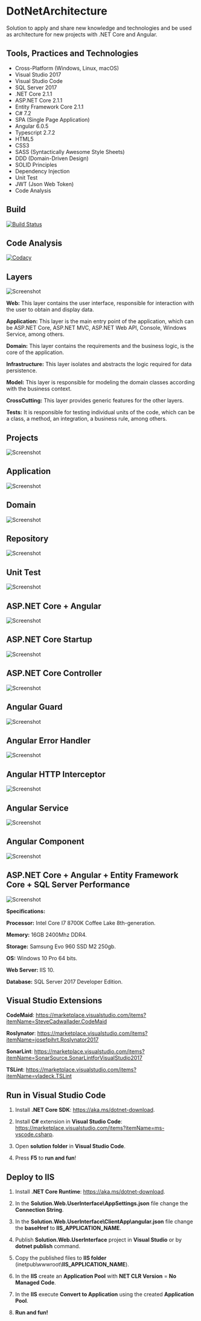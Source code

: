 # DotNetArchitecture

Solution to apply and share new knowledge and technologies and be used as architecture for new projects with .NET Core and Angular.

## Tools, Practices and Technologies

* Cross-Platform (Windows, Linux, macOS)
* Visual Studio 2017
* Visual Studio Code
* SQL Server 2017
* .NET Core 2.1.1
* ASP.NET Core 2.1.1
* Entity Framework Core 2.1.1
* C# 7.2
* SPA (Single Page Application)
* Angular 6.0.5
* Typescript 2.7.2
* HTML5
* CSS3
* SASS (Syntactically Awesome Style Sheets)
* DDD (Domain-Driven Design)
* SOLID Principles
* Dependency Injection
* Unit Test
* JWT (Json Web Token)
* Code Analysis

## Build

[![Build Status](https://ci.appveyor.com/api/projects/status/17lg6pt9kf55cr1y?svg=true)](https://ci.appveyor.com/project/rafaelfgx/dotnetarchitecture)

## Code Analysis

[![Codacy](https://api.codacy.com/project/badge/Grade/6eef5f26173c4b80824a2eeb0b4f9ab9)](https://www.codacy.com/app/rafaelfgx/DotNetArchitecture?utm_source=github.com&amp;utm_medium=referral&amp;utm_content=rafaelfgx/DotNetArchitecture&amp;utm_campaign=Badge_Grade)

## Layers

![Screenshot](Screenshots/0.png)

**Web:** This layer contains the user interface, responsible for interaction with the user to obtain and display data.

**Application:** This layer is the main entry point of the application, which can be ASP.NET Core, ASP.NET MVC, ASP.NET Web API, Console, Windows Service, among others.

**Domain:** This layer contains the requirements and the business logic, is the core of the application.

**Infrastructure:** This layer isolates and abstracts the logic required for data persistence.

**Model:** This layer is responsible for modeling the domain classes according with the business context.

**CrossCutting:** This layer provides generic features for the other layers.

**Tests:** It is responsible for testing individual units of the code, which can be a class, a method, an integration, a business rule, among others.

## Projects

![Screenshot](Screenshots/1.png)

## Application

![Screenshot](Screenshots/2.png)

## Domain

![Screenshot](Screenshots/3.png)

## Repository

![Screenshot](Screenshots/4.png)

## Unit Test

![Screenshot](Screenshots/5.png)

## ASP.NET Core + Angular

![Screenshot](Screenshots/6.png)

## ASP.NET Core Startup

![Screenshot](Screenshots/7.png)

## ASP.NET Core Controller

![Screenshot](Screenshots/8.png)

## Angular Guard

![Screenshot](Screenshots/9.png)

## Angular Error Handler

![Screenshot](Screenshots/10.png)

## Angular HTTP Interceptor

![Screenshot](Screenshots/11.png)

## Angular Service

![Screenshot](Screenshots/12.png)

## Angular Component

![Screenshot](Screenshots/13.png)

## ASP.NET Core + Angular + Entity Framework Core + SQL Server Performance

![Screenshot](Screenshots/14.png)

**Specifications:**

**Processor:** Intel Core I7 8700K Coffee Lake 8th-generation.

**Memory:** 16GB 2400Mhz DDR4.

**Storage:** Samsung Evo 960 SSD M2 250gb.

**OS:** Windows 10 Pro 64 bits.

**Web Server:** IIS 10.

**Database:** SQL Server 2017 Developer Edition.

## Visual Studio Extensions

**CodeMaid**: <https://marketplace.visualstudio.com/items?itemName=SteveCadwallader.CodeMaid>

**Roslynator**: <https://marketplace.visualstudio.com/items?itemName=josefpihrt.Roslynator2017>

**SonarLint**: <https://marketplace.visualstudio.com/items?itemName=SonarSource.SonarLintforVisualStudio2017>

**TSLint**: <https://marketplace.visualstudio.com/items?itemName=vladeck.TSLint>

## Run in Visual Studio Code

1. Install **.NET Core SDK**: <https://aka.ms/dotnet-download>.

2. Install **C#** extension in **Visual Studio Code**: <https://marketplace.visualstudio.com/items?itemName=ms-vscode.csharp>.

3. Open **solution folder** in **Visual Studio Code**.

4. Press **F5** to **run and fun**!

## Deploy to IIS

1. Install **.NET Core Runtime**: <https://aka.ms/dotnet-download>.

2. In the **Solution.Web.UserInterface\AppSettings.json** file change the **Connection String**.

3. In the **Solution.Web.UserInterface\ClientApp\angular.json** file change the **baseHref** to **IIS_APPLICATION_NAME**.

4. Publish **Solution.Web.UserInterface** project in **Visual Studio** or by **dotnet publish** command.

5. Copy the published files to **IIS folder** (inetpub\wwwroot\\**IIS_APPLICATION_NAME**).

6. In the **IIS** create an **Application Pool** with **NET CLR Version** = **No Managed Code**.

7. In the **IIS** execute **Convert to Application** using the created **Application Pool**.

8. **Run and fun!**
